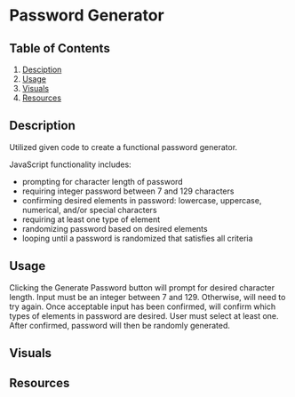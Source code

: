 # Password Generator

## Table of Contents

1. [Desciption](#description)
2. [Usage](#usage)
3. [Visuals](#visuals)
4. [Resources](#resources)

## Description

Utilized given code to create a functional password generator.

JavaScript functionality includes:

- prompting for character length of password
- requiring integer password between 7 and 129 characters
- confirming desired elements in password: lowercase, uppercase, numerical, and/or special characters
- requiring at least one type of element
- randomizing password based on desired elements
- looping until a password is randomized that satisfies all criteria

## Usage

Clicking the Generate Password button will prompt for desired character length. Input must be an integer between 7 and 129. Otherwise, will need to try again. Once acceptable input has been confirmed, will confirm which types of elements in password are desired. User must select at least one. After confirmed, password will then be randomly generated.

## Visuals

## Resources

